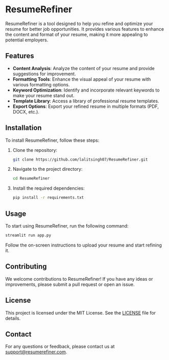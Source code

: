 # ResumeRefiner

ResumeRefiner is a tool designed to help you refine and optimize your resume for better job opportunities. It provides various features to enhance the content and format of your resume, making it more appealing to potential employers.

## Features

- **Content Analysis**: Analyze the content of your resume and provide suggestions for improvement.
- **Formatting Tools**: Enhance the visual appeal of your resume with various formatting options.
- **Keyword Optimization**: Identify and incorporate relevant keywords to make your resume stand out.
- **Template Library**: Access a library of professional resume templates.
- **Export Options**: Export your refined resume in multiple formats (PDF, DOCX, etc.).

## Installation

To install ResumeRefiner, follow these steps:

1. Clone the repository:
    ```bash
    git clone https://github.com/lalitsingh07/ResumeRefiner.git
    ```
2. Navigate to the project directory:
    ```bash
    cd ResumeRefiner
    ```
3. Install the required dependencies:
    ```bash
    pip install -r requirements.txt
    ```

## Usage

To start using ResumeRefiner, run the following command:
```bash
streamlit run app.py
```

Follow the on-screen instructions to upload your resume and start refining it.

## Contributing

We welcome contributions to ResumeRefiner! If you have any ideas or improvements, please submit a pull request or open an issue.

## License

This project is licensed under the MIT License. See the [LICENSE](LICENSE) file for details.

## Contact

For any questions or feedback, please contact us at support@resumerefiner.com.
